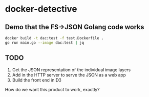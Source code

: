 # docker-detective

## Demo that the FS->JSON Golang code works

```bash
docker build -t dac:test -f test.Dockerfile .
go run main.go --image dac:test | jq
```

## TODO

1. Get the JSON representation of the individual image layers
2. Add in the HTTP server to serve the JSON as a web app
3. Build the front end in D3

How do we want this product to work, exactly?
